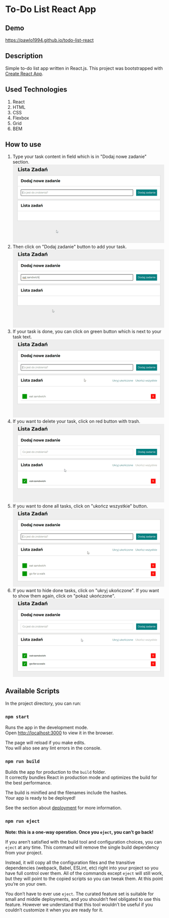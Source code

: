 # To-Do List React App

## Demo
https://pawlo1994.github.io/todo-list-react
## Description

Simple to-do list app written in React.js.
This project was bootstrapped with [Create React App](https://github.com/facebook/create-react-app).

## Used Technologies
1. React
2. HTML
3. CSS
4. Flexbox
5. Grid
6. BEM

## How to use
1. Type your task content in field which is in "Dodaj nowe zadanie" section.
![type new task gif](public/typeNewTask.gif)
2. Then click on "Dodaj zadanie" button to add your task.
![add new task gif](public/addNewTask.gif)
3. If your task is done, you can click on green button which is next to your task text.
![done task gif](public/doneTask.gif)
4. If you want to delete your task, click on red button with trash.
![delete task gif](public/deleteTask.gif)
5. If you want to done all tasks, click on "ukończ wszystkie" button.
![done all tasks gif](public/doneAllTasks.gif)
6. If you want to hide done tasks, click on "ukryj ukończone". If you want to show them again, click on "pokaż ukończone".
![toggle done tasks gif](public/toggleDoneTasks.gif)

## Available Scripts

In the project directory, you can run:

### `npm start`

Runs the app in the development mode.\
Open [http://localhost:3000](http://localhost:3000) to view it in the browser.

The page will reload if you make edits.\
You will also see any lint errors in the console.
### `npm run build`

Builds the app for production to the `build` folder.\
It correctly bundles React in production mode and optimizes the build for the best performance.

The build is minified and the filenames include the hashes.\
Your app is ready to be deployed!

See the section about [deployment](https://facebook.github.io/create-react-app/docs/deployment) for more information.

### `npm run eject`

**Note: this is a one-way operation. Once you `eject`, you can’t go back!**

If you aren’t satisfied with the build tool and configuration choices, you can `eject` at any time. This command will remove the single build dependency from your project.

Instead, it will copy all the configuration files and the transitive dependencies (webpack, Babel, ESLint, etc) right into your project so you have full control over them. All of the commands except `eject` will still work, but they will point to the copied scripts so you can tweak them. At this point you’re on your own.

You don’t have to ever use `eject`. The curated feature set is suitable for small and middle deployments, and you shouldn’t feel obligated to use this feature. However we understand that this tool wouldn’t be useful if you couldn’t customize it when you are ready for it.